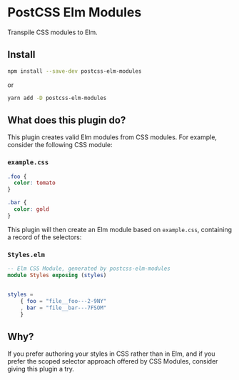 # PostCSS Elm Modules
Transpile CSS modules to Elm.

## Install
```bash
npm install --save-dev postcss-elm-modules
```
or
```bash
yarn add -D postcss-elm-modules
```

## What does this plugin do?
This plugin creates valid Elm modules from CSS modules. For example, consider the following CSS module:

### `example.css`
```css
.foo {
  color: tomato
}

.bar {
  color: gold
}
```

This plugin will then create an Elm module based on `example.css`, containing a record of the selectors:

### `Styles.elm`

```elm
-- Elm CSS Module, generated by postcss-elm-modules
module Styles exposing (styles)


styles =
    { foo = "file__foo---2-9NY"
    , bar = "file__bar---7FSOM"
    }
```

## Why?

If you prefer authoring your styles in CSS rather than in Elm, and if you prefer the scoped selector approach offered by CSS Modules, consider giving this plugin a try.
